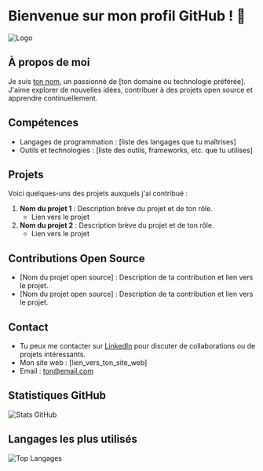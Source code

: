 <!-- Titre et logo -->
# Bienvenue sur mon profil GitHub ! 👋
![Logo](lien_vers_ton_logo)

## À propos de moi
Je suis [ton nom](lien_vers_ton_site_web), un passionné de [ton domaine ou technologie préférée]. J'aime explorer de nouvelles idées, contribuer à des projets open source et apprendre continuellement.

## Compétences
- Langages de programmation : [liste des langages que tu maîtrises]
- Outils et technologies : [liste des outils, frameworks, etc. que tu utilises]

## Projets
Voici quelques-uns des projets auxquels j'ai contribué :
1. **Nom du projet 1** : Description brève du projet et de ton rôle.
   - Lien vers le projet
2. **Nom du projet 2** : Description brève du projet et de ton rôle.
   - Lien vers le projet

## Contributions Open Source
- [Nom du projet open source] : Description de ta contribution et lien vers le projet.
- [Nom du projet open source] : Description de ta contribution et lien vers le projet.

## Contact
- Tu peux me contacter sur [LinkedIn](lien_vers_ton_profil_LinkedIn) pour discuter de collaborations ou de projets intéressants.
- Mon site web : [lien_vers_ton_site_web]
- Email : ton@email.com

## Statistiques GitHub
![Stats GitHub](https://github-readme-stats.vercel.app/api?username=ton_nom_utilisateur&show_icons=true)

## Langages les plus utilisés
![Top Langages](https://github-readme-stats.vercel.app/api/top-langs/?username=ton_nom_utilisateur)
